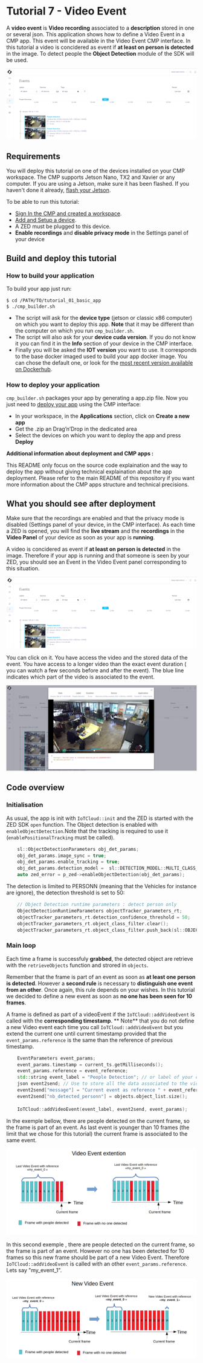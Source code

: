 # Tutorial 7 - Video Event

A **video event** is **Video recording** associated to a **description** stored in one or several json.
This application shows how to define a Video Event in a CMP app. This event will be available in the Video Event CMP interface.
In this tutorial a video is concidered as event if **at least on person is detected** in the image. To detect people the **Object Detection** module of the SDK will be used. 

![](./images/event_detected_people.png " ")


## Requirements
You will deploy this tutorial on one of the devices installed on your CMP workspace. The CMP supports Jetson Nano, TX2 and Xavier or any computer. If you are using a Jetson, make sure it has been flashed. If you haven't done it already, [flash your Jetson](https://docs.nvidia.com/sdk-manager/install-with-sdkm-jetson/index.html).

To be able to run this tutorial:
- [Sign In the CMP and created a workspace](https://www.stereolabs.com/docs/cloud/overview/get-started/).
- [Add and Setup a device](https://www.stereolabs.com/docs/cloud/overview/get-started/#add-a-camera).
- A ZED must be plugged to this device.
- **Enable recordings** and **disable privacy mode** in the Settings panel of your device



## Build and deploy this tutorial

### How to build your application
To build your app just run:

```
$ cd /PATH/TO/tutorial_01_basic_app
$ ./cmp_builder.sh
```

- The script will ask for the **device type** (jetson or classic x86 computer) on which you want to deploy this app. **Note** that it may be different than the computer on which you run `cmp_builder.sh`.
- The script will also ask for your **device cuda version**. If you do not know it you can find it in the **Info** section of your device in the CMP interface.
- Finally you will be asked the **IOT version** you want to use. It corresponds to the base docker imaged used to build your app docker image. You can chose the default one, or look for the [most recent version available on Dockerhub](https://hub.docker.com/r/stereolabs/iot/tags?page=1&ordering=last_updated).

### How to deploy your application
`cmp_builder.sh` packages your app by generating a app.zip file. 
Now you just need to [deploy your app](https://www.stereolabs.com/docs/cloud/applications/sample/#deploy) using the CMP interface:

- In your workspace, in the **Applications** section, click on **Create a new app** 
- Get the .zip an Drag’n’Drop in the dedicated area
- Select the devices on which you want to deploy  the app and press **Deploy** 

**Additional information about deployment and CMP apps :**

This README only focus on the source code explaination and the way to deploy the app without giving technical explaination about the app deployment. 
Please refer to the main README of this repository if you want more information about the CMP apps structure and technical precisions.  


## What you should see after deployment
Make sure that the recordings are enabled and that the privacy mode is disabled (Settings panel of your device, in the CMP interface).
As each time a ZED is opened, you will find the **live stream** and the **recordings** in the **Video Panel** of your device as soon as your app is **running**.

A video is concidered as event if **at least on person is detected** in the image. Therefore if your app is running and that someone is seen by your ZED, you should see an Event in the Video Event panel corresponding to this situation.

![](./images/event_detected_people.png " ")

You can click on it. You have access the video and the stored data of the event. You have access to a longer video than the exact event duration ( you can watch a few seconds before and after the event). The blue line indicates which part of the video is associated to the event.

![](./images/event_visualisation.png " ")


## Code overview

### Initialisation
As usual, the app is init with `IoTCloud::init` and the ZED is started with  the ZED SDK `open` function.
The Object detection is enabled with `enableObjectDetection`.Note that the tracking is required to use it (`enablePositionalTracking` must be called).

```c++
    sl::ObjectDetectionParameters obj_det_params;
    obj_det_params.image_sync = true;
    obj_det_params.enable_tracking = true;
    obj_det_params.detection_model =  sl::DETECTION_MODEL::MULTI_CLASS_BOX;
    auto zed_error = p_zed->enableObjectDetection(obj_det_params);
```

The detection is limited to PERSONN (meaning that the Vehicles for instance are ignore), the detection threshold is set to 50:

```c++
    // Object Detection runtime parameters : detect person only
    ObjectDetectionRuntimeParameters objectTracker_parameters_rt;
    objectTracker_parameters_rt.detection_confidence_threshold = 50;
    objectTracker_parameters_rt.object_class_filter.clear();
    objectTracker_parameters_rt.object_class_filter.push_back(sl::OBJECT_CLASS::PERSON);
```


### Main loop

Each time a frame is successfuly **grabbed**, the detected object are retrieve with the `retrieveObjects` function and strored in `objects`.

Remember that the frame is part of an event as soon as **at least one person is detected**. However a **second rule** is necessary to **distinguish one event from an other**. Once again, this rule depends on your wishes. In this tutorial we decided to define a new event as soon as **no one has been seen for 10 frames**. 

A frame is defined as part of a videoEvent if the `IoTCloud::addVideoEvent` is called with the **corresponding timestamp**.
** Note** that you do not define a new Video event each time you call `IoTCloud::addVideoEvent` but you extend the current one until current timestamp  provided that the `event_params.reference` is the same than the reference of previous timestamp.


```c++
    EventParameters event_params;
    event_params.timestamp = current_ts.getMilliseconds();
    event_params.reference = event_reference;    
    std::string event_label = "People Detection"; // or label of your choice
    json event2send; // Use to store all the data associated to the video event. 
    event2send["message"] = "Current event as reference " + event_reference;
    event2send["nb_detected_personn"] = objects.object_list.size();

    IoTCloud::addVideoEvent(event_label, event2send, event_params);
```


In the exemple bellow, there are people detected on the current frame, so the frame is part of an event. As last event is younger than 10 frames (the limit that we chose for this tutorial) the current frame is associated to the same event.

![](./images/Video_event_extention.png " ")


In this second exemple , there are people detected on the current frame, so the frame is part of an event. However no one has been detected for 10 frames so this new frame should be part of a new Video Event. Therefore `IoTCloud::addVideoEvent` is called with an other `event_params.reference`. Lets say "my_event_1".

![](./images/New_video_event.png " ")


